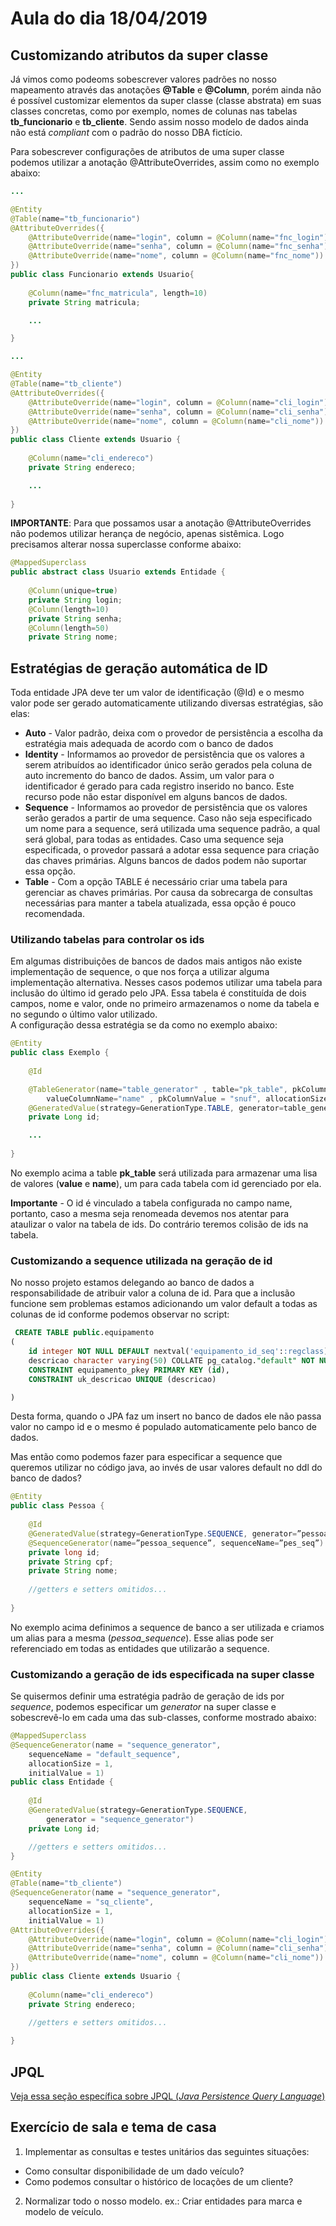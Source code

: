 # Aula do dia 18/04/2019

## Customizando atributos da super classe
Já vimos como podeoms sobescrever valores padrões no nosso mapeamento através das anotações **@Table** e **@Column**, porém ainda não é possível customizar elementos da super classe (classe abstrata) em suas classes concretas, como por exemplo, nomes de colunas nas tabelas **tb_funcionario** e **tb_cliente**. Sendo assim nosso modelo de dados ainda não está *compliant* com o padrão do nosso DBA fictício.

Para sobescrever configurações de atributos de uma super classe podemos utilizar a anotação @AttributeOverrides, assim como no exemplo abaixo:

```java 
...

@Entity
@Table(name="tb_funcionario")
@AttributeOverrides({
	@AttributeOverride(name="login", column = @Column(name="fnc_login")),
	@AttributeOverride(name="senha", column = @Column(name="fnc_senha")),
	@AttributeOverride(name="nome", column = @Column(name="fnc_nome"))
})
public class Funcionario extends Usuario{
	
	@Column(name="fnc_matricula", length=10)
	private String matricula;

	...

}
``` 
```java 
...

@Entity
@Table(name="tb_cliente")
@AttributeOverrides({
	@AttributeOverride(name="login", column = @Column(name="cli_login")),
	@AttributeOverride(name="senha", column = @Column(name="cli_senha")),
	@AttributeOverride(name="nome", column = @Column(name="cli_nome"))
})
public class Cliente extends Usuario {
	
	@Column(name="cli_endereco")
	private String endereco;

	...
	
}
``` 

**IMPORTANTE**: Para que possamos usar a anotação @AttributeOverrides não podemos utilizar herança de negócio, apenas sistêmica. Logo precisamos alterar nossa superclasse conforme abaixo:

```java 
@MappedSuperclass
public abstract class Usuario extends Entidade {
	
	@Column(unique=true)
	private String login;
	@Column(length=10)
	private String senha;
	@Column(length=50)
	private String nome;

``` 

## Estratégias de geração automática de ID
Toda entidade JPA deve ter um valor de identificação (@Id) e o mesmo valor pode ser gerado automaticamente utilizando diversas estratégias, são elas:
* **Auto** - Valor padrão, deixa com o provedor de persistência a escolha da estratégia mais adequada de acordo com o banco de dados
* **Identity** - Informamos ao provedor de persistência que os valores a serem atribuídos ao identificador único serão gerados pela coluna de auto incremento do banco de dados. Assim, um valor para o identificador é gerado para cada registro inserido no banco. Este recurso pode não estar disponível em alguns bancos de dados. 
* **Sequence** - Informamos ao provedor de persistência que os valores serão gerados a partir de uma sequence. Caso não seja especificado um nome para a sequence, será utilizada uma sequence padrão, a qual será global, para todas as entidades. Caso uma sequence seja especificada, o provedor passará a adotar essa sequence para criação das chaves primárias. Alguns bancos de dados podem não suportar essa opção.
* **Table** -  Com a opção TABLE é necessário criar uma tabela para gerenciar as chaves primárias. Por causa da sobrecarga de consultas necessárias para manter a tabela atualizada, essa opção é pouco recomendada.

### Utilizando tabelas para controlar os ids
Em algumas distribuições de bancos de dados mais antigos não existe implementação de sequence, o que nos força a utilizar alguma implementação alternativa. Nesses casos podemos utilizar uma tabela para inclusão do último id gerado pelo JPA. Essa tabela é constituída de dois campos, nome e valor, onde no primeiro armazenamos o nome da tabela e no segundo o último valor utilizado.     
A configuração dessa  estratégia se da como no exemplo abaixo:


```java 
@Entity
public class Exemplo {
	
	@Id

	@TableGenerator(name="table_generator" , table="pk_table", pkColumnName="value" , 
		valueColumnName="name" , pkColumnValue = "snuf", allocationSize=10)
	@GeneratedValue(strategy=GenerationType.TABLE, generator=table_generator)
	private Long id;

	...
	
}
``` 

No exemplo acima a table **pk_table** será utilizada para armazenar uma lisa de valores (**value** e **name**), um para cada tabela com id gerenciado por ela.

**Importante** - O id é vinculado a tabela configurada no campo name, portanto, caso a mesma seja renomeada devemos nos atentar para ataulizar o valor na tabela de ids. Do contrário teremos colisão de ids na tabela.


### Customizando a sequence utilizada na geração de id
No nosso projeto estamos delegando ao banco de dados a responsabilidade de atribuir valor a coluna de id. Para que a inclusão funcione sem problemas estamos adicionando um valor default a todas as colunas de id conforme podemos observar no script:

```SQL
 CREATE TABLE public.equipamento
(
    id integer NOT NULL DEFAULT nextval('equipamento_id_seq'::regclass),
    descricao character varying(50) COLLATE pg_catalog."default" NOT NULL,
    CONSTRAINT equipamento_pkey PRIMARY KEY (id),
    CONSTRAINT uk_descricao UNIQUE (descricao)

)
```

Desta forma, quando o JPA faz um insert no banco de dados ele não passa valor no campo id e o mesmo é populado automaticamente pelo banco de dados.

Mas então como podemos fazer para especificar a sequence que queremos utilizar no código java, ao invés de usar valores default no ddl do banco de dados?

```java
@Entity
public class Pessoa {
                 
	@Id
	@GeneratedValue(strategy=GenerationType.SEQUENCE, generator=”pessoa_sequence”)
	@SequenceGenerator(name=”pessoa_sequence”, sequenceName=”pes_seq”)
    private long id;
    private String cpf;
    private String nome;
  
    //getters e setters omitidos...
  
}
```
No exemplo acima definimos a sequence de banco a ser utilizada e criamos um alias para a mesma (*pessoa_sequence*). Esse alias pode ser referenciado em todas as entidades que utilizarão a sequence. 

### Customizando a geração de ids especificada na super classe

Se quisermos definir uma estratégia padrão de geração de ids por *sequence*, podemos especificar um *generator* na super classe e sobescrevê-lo em cada uma das sub-classes, conforme mostrado abaixo:


```java
@MappedSuperclass
@SequenceGenerator(name = "sequence_generator", 
	sequenceName = "default_sequence", 
	allocationSize = 1, 
	initialValue = 1)
public class Entidade {
	
	@Id
	@GeneratedValue(strategy=GenerationType.SEQUENCE, 
		generator = "sequence_generator")
	private Long id;

    //getters e setters omitidos...
}

```

```java
@Entity
@Table(name="tb_cliente")
@SequenceGenerator(name = "sequence_generator", 
	sequenceName = "sq_cliente", 
	allocationSize = 1, 
	initialValue = 1)
@AttributeOverrides({
	@AttributeOverride(name="login", column = @Column(name="cli_login")),
	@AttributeOverride(name="senha", column = @Column(name="cli_senha")),
	@AttributeOverride(name="nome", column = @Column(name="cli_nome"))
})
public class Cliente extends Usuario {
	
	@Column(name="cli_endereco")
	private String endereco;

    //getters e setters omitidos...	
	
}
```
## JPQL
[Veja essa seção específica sobre JPQL (*Java Persistence Query Language*)](./JPQL.MD)  

## Exercício de sala e tema de casa
1. Implementar as consultas e testes unitários das seguintes situações:
 * Como consultar disponibilidade de um dado veículo?
 * Como podemos consultar o histórico de locações de um cliente?
2. Normalizar todo o nosso modelo. ex.: Criar entidades para marca e modelo de veículo.

